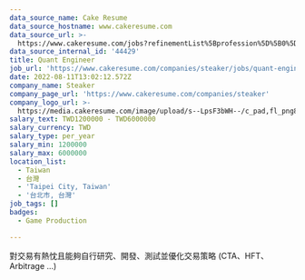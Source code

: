 ```yaml
---
data_source_name: Cake Resume
data_source_hostname: www.cakeresume.com
data_source_url: >-
  https://www.cakeresume.com/jobs?refinementList%5Bprofession%5D%5B0%5D=game-production&range%5Bsalary_range%5D%5Bmin%5D=1000000
data_source_internal_id: '44429'
title: Quant Engineer
job_url: 'https://www.cakeresume.com/companies/steaker/jobs/quant-engineer'
date: 2022-08-11T13:02:12.572Z
company_name: Steaker
company_page_url: 'https://www.cakeresume.com/companies/steaker'
company_logo_url: >-
  https://media.cakeresume.com/image/upload/s--LpsF3bWH--/c_pad,fl_png8,h_200,w_200/v1619683375/og8jnmrvbniwg9zy7ywp.png
salary_text: TWD1200000 - TWD6000000
salary_currency: TWD
salary_type: per_year
salary_min: 1200000
salary_max: 6000000
location_list:
  - Taiwan
  - 台灣
  - 'Taipei City, Taiwan'
  - '台北市, 台灣'
job_tags: []
badges:
  - Game Production

---
```


對交易有熱忱且能夠自行研究、開發、測試並優化交易策略 (CTA、HFT、Arbitrage ...)